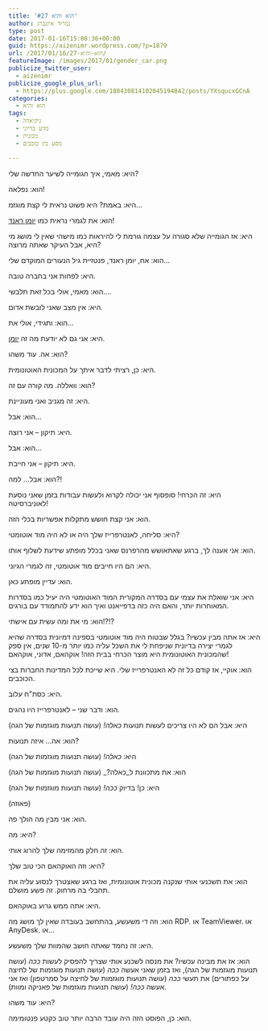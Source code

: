 ```yaml
---
title: 'הוא והיא #27'
author: נמרוד איזנברג
type: post
date: 2017-01-16T15:08:36+00:00
guid: https://aizenimr.wordpress.com/?p=1879
url: /2017/01/16/הוא-והיא-27/
featureImage: /images/2017/01/gender_car.png
publicize_twitter_user:
  - aizenimr
publicize_google_plus_url:
  - https://plus.google.com/108430814102045194842/posts/YXsqucxGCnA
categories:
  - הוא והיא
tags:
  - גיקיאדה
  - מדע בדיוני
  - מכונית
  - מסע בין כוכבים

---
```

היא: מאמי, איך הגומייה לשיער החדשה שלי?

הוא: נפלאה!

היא: באמת? היא פשוט נראית לי קצת מוגזמ&#8230;

הוא: את לגמרי נראית כמו [יומן ראנד][1]!

היא: אז הגומייה שלא סגורה על עצמה גורמת לי להיראות כמו מישהי שאין לי מושג מי היא, אבל העיקר שאתה מרוצה?

הוא: אח, יומן ראנד, פנטזיית גיל הנעורים המוקדם שלי&#8230;

היא: לפחות אני בחברה טובה.

הוא: מאמי, אולי בכל זאת תלבשי&#8230;.

היא: אין מצב שאני לובשת אדום.

הוא: ותגידי, אולי את&#8230;

היא: אני גם לא יודעת מה זה [יומן][2].

הוא: אה. עוד משהו?

היא: כן, רציתי לדבר איתך על המכונית האוטונומית.

הוא: וואללה. מה קורה עם זה?

היא: זה מגניב ואני מעוניינת.

הוא: אבל&#8230;

היא: תיקון &#8211; אני רוצה.

הוא: אבל&#8230;

היא: תיקון &#8211; אני חייבת.

הוא: אבל&#8230; למה?!

היא: זה הכרחי! סופסוף אני יכולה לקרוא ולעשות עבודות בזמן שאני נוסעת לאוניברסיטה!

הוא: אני קצת חושש מתקלות אפשריות בכלי הזה.

היא: סליחה, לאנטרפרייז שלך היה או לא היה מוד אוטומטי?

הוא: אני אענה לך, ברגע שאתאושש מהרפרנס שאני בכלל מופתע שידעת לשלוף אותו.

היא: הם היו חייבים מוד אוטומטי, זה לגמרי הגיוני.

הוא: עדיין מופתע כאן.

היא: אני שואלת את עצמי עם בסדרה המקורית המוד האוטומטי היה יעיל כמו בסדרות המאוחרות יותר, והאם היה כזה בדפייאנט ואיך הוא ידע להתמודד עם בורגים.

הוא: מי את ומה עשית עם אישתי!?!?

היא: אז אתה מבין עכשיו? בגלל שבטוח היה מוד אוטומטי בספינה דמיונית בסדרה שהיא לגמרי יצירה בדיונית שניפחת לי את השכל עליה כמו יותר מ-10 שנים, אין ספק שהמכונית האוטונומית היא מוצר הכרחי בבית הזה! אוקהאם, אדוני, אוקהאם!

הוא: אוקיי, אז קודם כל זה לא האנטרפרייז שלי. היא שייכת לכל המדינות החברות בצי הכוכבים.

היא: כסת"ח עלוב.

הוא: ודבר שני &#8211; לאנטרפרייז היו נהגים.

היא: אבל הם לא היו צריכים לעשות תנועות _כאלה!_ (עושה תנועות מוגזמות של הגה)

הוא: אה&#8230; איזה תנועות?

היא: _כאלה!_ (עושה תנועות מוגזמות של הגה)

הוא: את מתכוונת ל_כאלה?_ (עושה תנועות מוגזמות של הגה)

היא: כן! בדיוק _ככה!_ (עושה תנועות מוגזמות של הגה)

(פאוזה)

הוא: אני מבין מה הולך פה.

היא: מה?

הוא: זה חלק מהמזימה שלך להרוג אותי.

היא: וזה האוקהאם הכי טוב שלך?

הוא: את תשכנעי אותי שנקנה מכונית אוטונומית, ואז ברגע שאצטרך לנסוע עליה את תחבלי בה מרחוק. זה פשע מושלם.

היא: אתה ממש גרוע באוקהאם.

הוא: וזה די משעשע, בהתחשב בעובדה שאין לך מושג מה RDP. או TeamViewer. או AnyDesk. או&#8230;

היא: זה נחמד שאתה חושב שהמוות שלך משעשע.

הוא: אז את מבינה עכשיו? את מנסה לשכנע אותי שצריך להפסיק לעשות _ככה_ (עושה תנועות מוגזמות של הגה), ואז בזמן שאני אעשה _ככה_ (עושה תנועות מוגזמות של לחיצה על כפתורים) את תעשי _ככה_ (עושה תנועות מוגזמות של לחיצה על סמרטפון) ואז אני אעשה _ככה!_ (עושה תנועות מוגזמות של פאניקה ומוות).

היא: עוד משהו?

הוא: כן, הפוסט הזה היה עובד הרבה יותר טוב כקטע פנטומימה.

 [1]: http://vignette4.wikia.nocookie.net/startrek/images/a/ae/GraceLeeWhitney_as_Rand.jpg/revision/latest?cb=20090328062515
 [2]: https://en.wikipedia.org/wiki/Yeoman
